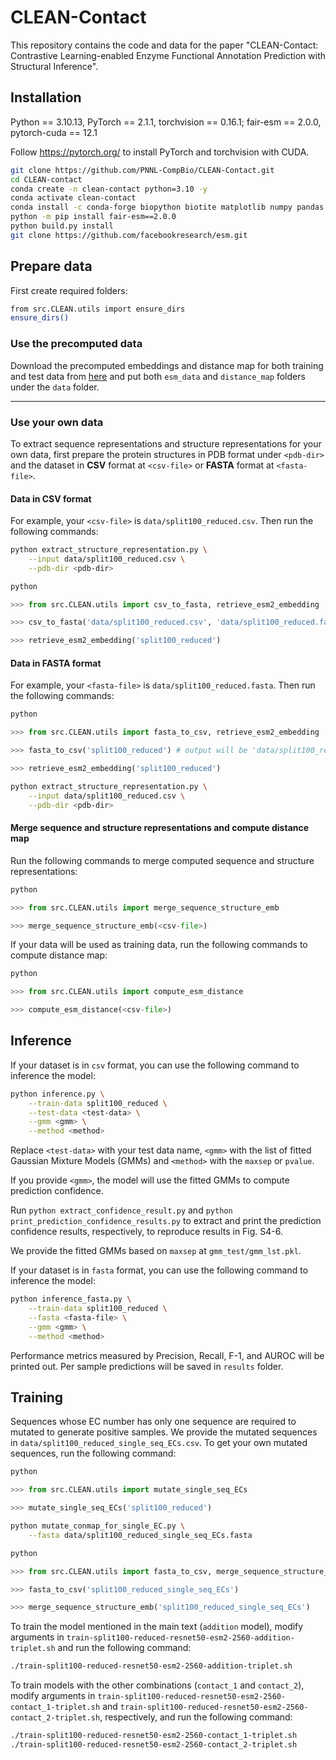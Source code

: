 # CLEAN-Contact

This repository contains the code and data for the paper "CLEAN-Contact: Contrastive Learning-enabled Enzyme Functional Annotation Prediction with Structural Inference".

## Installation

Python == 3.10.13, PyTorch == 2.1.1, torchvision == 0.16.1;
fair-esm == 2.0.0, pytorch-cuda == 12.1

Follow https://pytorch.org/ to install PyTorch and torchvision with CUDA. 

```bash
git clone https://github.com/PNNL-CompBio/CLEAN-Contact.git
cd CLEAN-contact
conda create -n clean-contact python=3.10 -y
conda activate clean-contact
conda install -c conda-forge biopython biotite matplotlib numpy pandas pyyaml scikit-learn scipy tensorboardx tqdm
python -m pip install fair-esm==2.0.0
python build.py install
git clone https://github.com/facebookresearch/esm.git
```

## Prepare data

First create required folders:

```bash
from src.CLEAN.utils import ensure_dirs
ensure_dirs()
```

### Use the precomputed data

Download the precomputed embeddings and distance map for both training and test data from [here](https://drive.google.com/drive/folders/1yw0P8kjiqCUPyYAZdI-GIpSGEnSOScVZ?usp=sharing) and put both `esm_data` and `distance_map` folders under the `data` folder.

---

### Use your own data

To extract sequence representations and structure representations for your own data, first prepare the protein structures in PDB format under `<pdb-dir>` and the dataset in **CSV** format at `<csv-file>` or **FASTA** format at `<fasta-file>`. 

#### Data in CSV format

For example, your `<csv-file>` is `data/split100_reduced.csv`. Then run the following commands: 

```bash
python extract_structure_representation.py \
    --input data/split100_reduced.csv \
    --pdb-dir <pdb-dir> 
```

```python
python

>>> from src.CLEAN.utils import csv_to_fasta, retrieve_esm2_embedding

>>> csv_to_fasta('data/split100_reduced.csv', 'data/split100_reduced.fasta') # fasta file will be 'data/split100_reduced.fasta'

>>> retrieve_esm2_embedding('split100_reduced')
```

#### Data in FASTA format

For example, your `<fasta-file>` is `data/split100_reduced.fasta`. Then run the following commands:

```python
python

>>> from src.CLEAN.utils import fasta_to_csv, retrieve_esm2_embedding

>>> fasta_to_csv('split100_reduced') # output will be 'data/split100_reduced.csv'

>>> retrieve_esm2_embedding('split100_reduced')
```

```bash
python extract_structure_representation.py \
    --input data/split100_reduced.csv \
    --pdb-dir <pdb-dir> 
```

#### Merge sequence and structure representations and compute distance map

Run the following commands to merge computed sequence and structure representations:

```python
python

>>> from src.CLEAN.utils import merge_sequence_structure_emb

>>> merge_sequence_structure_emb(<csv-file>)
```

If your data will be used as training data, run the following commands to compute distance map:

```python
python

>>> from src.CLEAN.utils import compute_esm_distance

>>> compute_esm_distance(<csv-file>)
```

## Inference

If your dataset is in `csv` format, you can use the following command to inference the model:

```bash
python inference.py \
    --train-data split100_reduced \
    --test-data <test-data> \
    --gmm <gmm> \
    --method <method>
```

Replace `<test-data>` with your test data name, `<gmm>` with the list of fitted Gaussian Mixture Models (GMMs) and `<method>` with the `maxsep` or `pvalue`.

If you provide `<gmm>`, the model will use the fitted GMMs to compute prediction confidence. 

Run `python extract_confidence_result.py` and `python print_prediction_confidence_results.py` to extract and print the prediction confidence results, respectively, to reproduce results in Fig. S4-6.

We provide the fitted GMMs based on `maxsep` at `gmm_test/gmm_lst.pkl`. 

If your dataset is in `fasta` format, you can use the following command to inference the model:

```bash
python inference_fasta.py \
    --train-data split100_reduced \
    --fasta <fasta-file> \
    --gmm <gmm> \
    --method <method>
```

Performance metrics measured by Precision, Recall, F-1, and AUROC will be printed out. Per sample predictions will be saved in `results` folder.

## Training

Sequences whose EC number has only one sequence are required to mutated to generate positive samples. We provide the mutated sequences in `data/split100_reduced_single_seq_ECs.csv`. To get your own mutated sequences, run the following command:

```python
python

>>> from src.CLEAN.utils import mutate_single_seq_ECs

>>> mutate_single_seq_ECs('split100_reduced')
```

```bash
python mutate_conmap_for_single_EC.py \
    --fasta data/split100_reduced_single_seq_ECs.fasta 
```

```python
python

>>> from src.CLEAN.utils import fasta_to_csv, merge_sequence_structure_emb

>>> fasta_to_csv('split100_reduced_single_seq_ECs')

>>> merge_sequence_structure_emb('split100_reduced_single_seq_ECs')
```

To train the model mentioned in the main text (`addition` model), modify arguments in `train-split100-reduced-resnet50-esm2-2560-addition-triplet.sh` and run the following command:

```bash
./train-split100-reduced-resnet50-esm2-2560-addition-triplet.sh
```

To train models with the other combinations (`contact_1` and `contact_2`), modify arguments in `train-split100-reduced-resnet50-esm2-2560-contact_1-triplet.sh` and `train-split100-reduced-resnet50-esm2-2560-contact_2-triplet.sh`, respectively, and run the following command:

```bash
./train-split100-reduced-resnet50-esm2-2560-contact_1-triplet.sh
./train-split100-reduced-resnet50-esm2-2560-contact_2-triplet.sh
```
